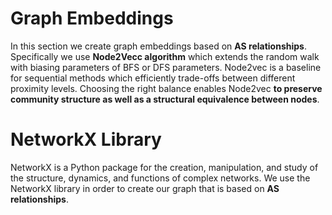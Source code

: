 # Graph Embeddings
In this section we create graph embeddings based on **AS relationships**. Specifically we use **Node2Vecc algorithm** which extends the random walk with biasing parameters of BFS or DFS parameters. 
Node2vec is a baseline for sequential methods which efficiently trade-offs between different proximity levels. 
Choosing the right balance enables Node2vec **to preserve community structure as well as a structural equivalence between nodes**. 

# NetworkX Library
NetworkX is a Python package for the creation, manipulation, and study of the structure, dynamics, and functions of complex networks. We use the NetworkX library in order to create our graph
that is based on **AS relationships**.
